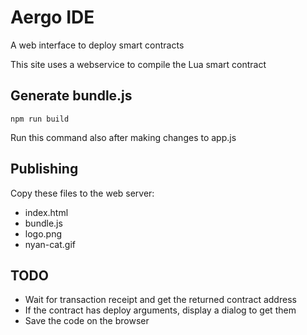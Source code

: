 # Aergo IDE

A web interface to deploy smart contracts

This site uses a webservice to compile the Lua smart contract


## Generate bundle.js

```
npm run build
```

Run this command also after making changes to app.js


## Publishing

Copy these files to the web server:

* index.html
* bundle.js
* logo.png
* nyan-cat.gif


## TODO

* Wait for transaction receipt and get the returned contract address
* If the contract has deploy arguments, display a dialog to get them
* Save the code on the browser
